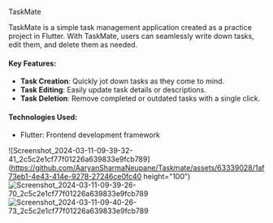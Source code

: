 TaskMate

TaskMate is a simple task management application created as a practice project in Flutter. With TaskMate, users can seamlessly write down tasks, edit them, and delete them as needed.

#### Key Features:

- **Task Creation**: Quickly jot down tasks as they come to mind.
- **Task Editing**: Easily update task details or descriptions.
- **Task Deletion**: Remove completed or outdated tasks with a single click.

#### Technologies Used:

- Flutter: Frontend development framework


![Screenshot_2024-03-11-09-39-32-41_2c5c2e1cf77f01226a639833e9fcb789](https://github.com/AaryanSharmaNeupane/Taskmate/assets/63339028/1af73eb1-4e43-414e-9278-27246ce0fc40 height="100")
![Screenshot_2024-03-11-09-39-26-70_2c5c2e1cf77f01226a639833e9fcb789](https://github.com/AaryanSharmaNeupane/Taskmate/assets/63339028/53a1fb70-5066-4fd9-8623-7e4790df8d4f)
![Screenshot_2024-03-11-09-40-26-73_2c5c2e1cf77f01226a639833e9fcb789](https://github.com/AaryanSharmaNeupane/Taskmate/assets/63339028/83c0ffbd-ca80-428d-9836-9f4b06f16b00)
